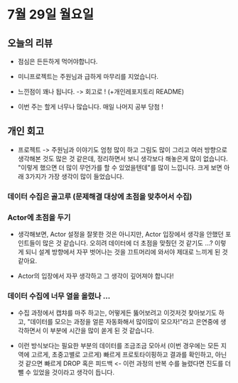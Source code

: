 # 7월 29일 월요일

## 오늘의 리뷰

- 점심은 든든하게 먹어야합니다.

- 미니프로젝트는 주원님과 급하게 마무리를 지었습니다.

- 느낀점이 꽤나 됩니다. -> 회고로 ! (+개인레포지토리 README)

- 이번 주는 할게 너무나 많습니다. 매일 나머지 공부 당첨 !

## 개인 회고

- 프로젝트 -> 주원님과 이야기도 엄청 많이 하고 그림도 많이 그리고 여러 방향으로 생각해본 것도 많은 것 같은데, 정리하면서 보니 생각보다 해놓은게 많이 없습니다. "이렇게 했으면 더 많이 무언가를 할 수 있었을텐데"를 많이 느낍니다. 크게 보면 아래 3가지가 가장 생각이 많이 들었습니다.

### 데이터 수집은 골고루 (문제해결 대상에 초점을 맞추어서 수집)

### Actor에 초점을 두기

- 생각해보면, Actor 설정을 잘못한 것은 아니지만, Actor 입장에서 생각을 안했던 포인트들이 많은 것 같습니다. 오히려 데이터에 더 초점을 맞췄던 것 같기도 ...? 이렇게 되니 설계 방향에서 자꾸 벗어나는 것을 끄트머리에 와서야 제대로 느끼게 된 것 같아요.

- Actor의 입장에서 자꾸 생각하고 그 생각이 깊어져야 합니다!

### 데이터 수집에 너무 열을 올렸나 ...

- 수집 과정에서 캡챠를 마주 하고는, 어떻게든 뚫어보려고 이것저것 찾아보기도 하고, "데이터를 모으는 과정을 얼른 자동화해서 많이많이 모으자!"라고 은연중에 생각하면서 이 부분에 시간을 많이 쏟게 된 것 같습니다. 

- 이런 방식보다는 필요한 부분의 데이터를 조금조금 모아서 (이번 경우에는 모든 지역에 고르게, 초중고별로 고르게) 빠르게 프로토타이핑하고 결과를 확인하고, 아닌 것 같으면 빠르게 DROP 혹은 피드백 <- 이런 과정의 반복 수를 늘렸다면 진도를 더 뺄 수 있었을 것이라고 생각이 듭니다.


